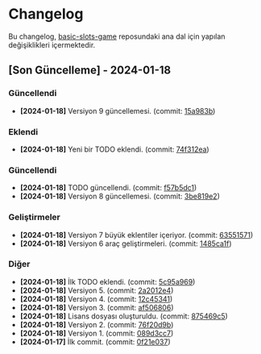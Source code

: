 # Changelog

Bu changelog, [basic-slots-game](https://github.com/battincik/basic-slots-game) reposundaki ana dal için yapılan değişiklikleri içermektedir.

## [Son Güncelleme] - 2024-01-18

### Güncellendi
- **[2024-01-18]** Versiyon 9 güncellemesi. (commit: [15a983b](https://github.com/battincik/basic-slots-game/commit/15a983b278fee904251db1fd4e9c8e1a7b4aeba1))

### Eklendi
- **[2024-01-18]** Yeni bir TODO eklendi. (commit: [74f312ea](https://github.com/battincik/basic-slots-game/commit/74f312ea12a378220b1f99adb454fddc3d2574c2))

### Güncellendi
- **[2024-01-18]** TODO güncellendi. (commit: [f57b5dc1](https://github.com/battincik/basic-slots-game/commit/f57b5dc146ebc9789b818c533c7b5a01f3fdbe3f))
- **[2024-01-18]** Versiyon 8 güncellemesi. (commit: [3be819e2](https://github.com/battincik/basic-slots-game/commit/3be819e211862055a788da75f26ba786cb4fbde2))

### Geliştirmeler
- **[2024-01-18]** Versiyon 7 büyük eklentiler içeriyor. (commit: [63551571](https://github.com/battincik/basic-slots-game/commit/635515713ab881f8d2f285319eaaf53acb31f729))
- **[2024-01-18]** Versiyon 6 araç geliştirmeleri. (commit: [1485ca1f](https://github.com/battincik/basic-slots-game/commit/1485ca1f4bec881f860f03744ecc7d3fffe70bff))

### Diğer
- **[2024-01-18]** İlk TODO eklendi. (commit: [5c95a969](https://github.com/battincik/basic-slots-game/commit/5c95a969d3767eee18264f75c08f86de4494d6a3))
- **[2024-01-18]** Versiyon 5. (commit: [2a2012e4](https://github.com/battincik/basic-slots-game/commit/2a2012e4ec3be80038f736425562d5899fc62cd5))
- **[2024-01-18]** Versiyon 4. (commit: [12c45341](https://github.com/battincik/basic-slots-game/commit/12c45341b6861f04b049d2562a901aff94e59f00))
- **[2024-01-18]** Versiyon 3. (commit: [af506806](https://github.com/battincik/basic-slots-game/commit/af506806099f563def3744d282555e1a5dbb3118))
- **[2024-01-18]** Lisans dosyası oluşturuldu. (commit: [875469c5](https://github.com/battincik/basic-slots-game/commit/875469c56be7f031b4ea102cd0ce3abb09fca613))
- **[2024-01-18]** Versiyon 2. (commit: [76f20d9b](https://github.com/battincik/basic-slots-game/commit/76f20d9bb375d91fc5d9bd0be27a7371cec84e2c))
- **[2024-01-18]** Versiyon 1. (commit: [089d3cc7](https://github.com/battincik/basic-slots-game/commit/089d3cc7bd6613c999d7fc139b6b87b2f40d8410))
- **[2024-01-17]** İlk commit. (commit: [0f21e037](https://github.com/battincik/basic-slots-game/commit/0f21e037f455d914fc2027569ea7076ff15a8ba4))
